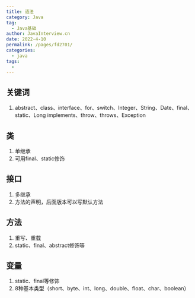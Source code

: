 ```yaml
---
title: 语法
category: Java
tag: 
  - Java基础
author: JavaInterview.cn
date: 2022-4-10
permalink: /pages/fd2701/
categories: 
  - java
tags: 
  - 
---
```


## 关键词
1. abstract、class、interface、for、switch、Integer、String、Date、final、static、Long
implements、throw、throws、Exception


## 类
1. 单继承
2. 可用final、static修饰

## 接口
1. 多继承
2. 方法的声明，后面版本可以写默认方法

## 方法
1. 重写、重载
2. static、final、abstract修饰等

## 变量
1. static、final等修饰
2. 8种基本类型（short、byte、int、long、double、float、char、boolean）

